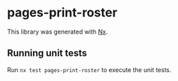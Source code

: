 # pages-print-roster

This library was generated with [Nx](https://nx.dev).

## Running unit tests

Run `nx test pages-print-roster` to execute the unit tests.

